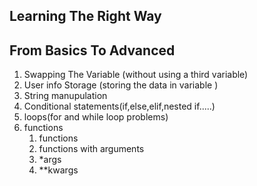 ## Learning The Right Way

## From Basics To Advanced

1. Swapping The Variable (without using a third variable)
2. User info Storage (storing the data in variable )
3. String manupulation
4. Conditional statements(if,else,elif,nested if.....)
5. loops(for and while loop problems)
6. functions
   1. functions
   2. functions with arguments
   3. \*args
   4. \*\*kwargs
